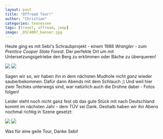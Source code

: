 ```yaml
---
layout: post
title: "Offroad Tour!"
author: "Christian"
categories: tennessee
tags: [travel, offroad, jeep]
image: _DSC4007_banner.jpg
---
```

Heute ging es mit Sebi's Schraubprojekt - einem 1988 *Wrangler* - zum *Prentice Cooper State Forest*. Der perfekte Ort um mit Untersetzungsgetriebe den Berg zu erklimmen oder Bäche zu überqueren!

![](/assets/img/us/jeep-water.jpg)
![](/assets/img/us/jeep-mud.jpg)

Sagen wir so, wir haben ihn in dem nächsten Mudhole nicht *ganz* wieder sauberbekommen. Dafür dann Abends mit dem Schlauch ;)
Und weil hier zwei Techies unterwegs sind, war natürlich auch die Drohne dabei - Fotos folgen!

Leider steht noch nicht ganz fest ob das gute Stück mit nach Deutschland kommt im nächsten Jahr - dem TÜV sei Dank. Deshalb haben wir ihn Abens nochmal richtig in Szene gesetzt:

![](/assets/img/us/jeep-abends-1.jpg)
![](/assets/img/us/jeep-abends-2.jpg)

Was für eine geile Tour, Danke Sebi!
